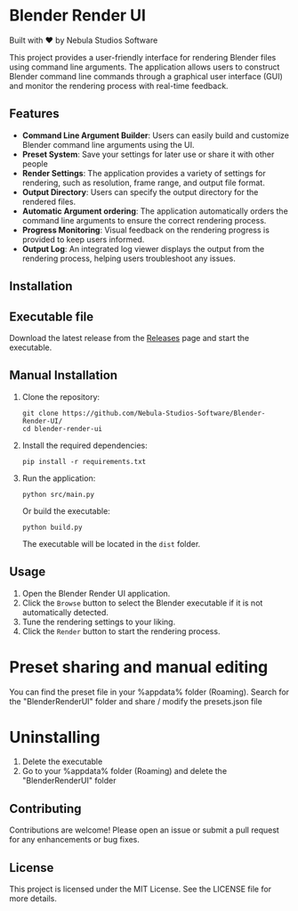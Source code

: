 # Blender Render UI

Built with ❤️ by Nebula Studios Software

This project provides a user-friendly interface for rendering Blender files using command line arguments. The application allows users to construct Blender command line commands through a graphical user interface (GUI) and monitor the rendering process with real-time feedback.

## Features

- **Command Line Argument Builder**: Users can easily build and customize Blender command line arguments using the UI.
- **Preset System**: Save your settings for later use or share it with other people
- **Render Settings**: The application provides a variety of settings for rendering, such as resolution, frame range, and output file format.
- **Output Directory**: Users can specify the output directory for the rendered files.
- **Automatic Argument ordering**: The application automatically orders the command line arguments to ensure the correct rendering process.
- **Progress Monitoring**: Visual feedback on the rendering progress is provided to keep users informed.
- **Output Log**: An integrated log viewer displays the output from the rendering process, helping users troubleshoot any issues.

## Installation

## Executable file

Download the latest release from the [Releases](https://github.com/Nebula-Studios-Software/Blender-Render-UI/releases/) page and start the executable.

## Manual Installation

1. Clone the repository:
   ```
   git clone https://github.com/Nebula-Studios-Software/Blender-Render-UI/
   cd blender-render-ui
   ```

2. Install the required dependencies:
   ```
   pip install -r requirements.txt
   ```

3. Run the application:
   ```
   python src/main.py
   ```
   Or build the executable:
   ```
   python build.py
   ```
   The executable will be located in the `dist` folder.

## Usage

1. Open the Blender Render UI application.
2. Click the `Browse` button to select the Blender executable if it is not automatically detected.
3. Tune the rendering settings to your liking.
4. Click the `Render` button to start the rendering process.

# Preset sharing and manual editing
You can find the preset file in your %appdata% folder (Roaming). Search for the "BlenderRenderUI" folder and share / modify the presets.json file

# Uninstalling
1. Delete the executable
2. Go to your %appdata% folder (Roaming) and delete the "BlenderRenderUI" folder

## Contributing

Contributions are welcome! Please open an issue or submit a pull request for any enhancements or bug fixes.

## License

This project is licensed under the MIT License. See the LICENSE file for more details.

